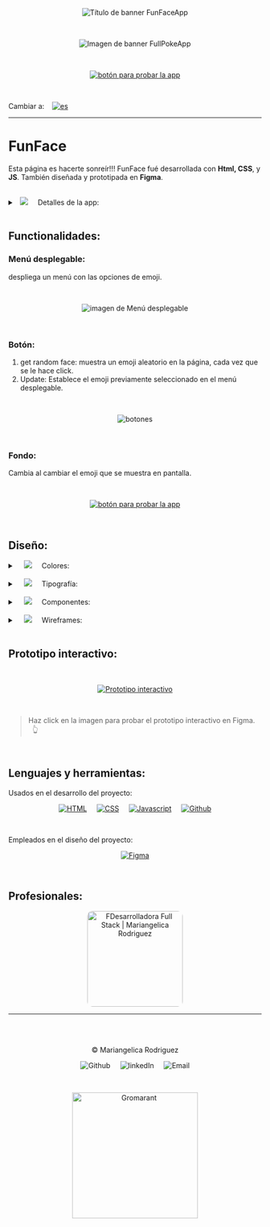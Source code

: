 <p align="center"><img src="images/readme-images/funFace_title.webp" alt="Título de banner FunFaceApp"/></p>

<br>

<p align="center"><img src="images/readme-images/banner_img_readme.svg" alt="Imagen de banner FullPokeApp"/></p>

<br>

<p align="center"><a href="https://gromarant.github.io/FunFace/" target="_blank"><img src="images/readme-images/cta_button.webp" alt="botón para probar la app"/></a></p>

<br>

Cambiar a:&nbsp; &nbsp; [![es](https://img.shields.io/badge/idioma-Inglés-green.svg)](README.md)

---

# FunFace
Esta página es hacerte sonreír!!! FunFace fué desarrollada con **Html, CSS**, y **JS**. También diseñada y prototipada en **Figma**. &nbsp; &nbsp; 

<br>

<details>
<summary>
   &nbsp; <img src="images/readme-images/details_readme.svg"/> &nbsp; &nbsp;
  Detalles de la app:
</summary>


### Aleatorio:

 > en la app se implementaron características para cambiar de forma aleatoria como son:
  - **Color de fondo:**  &nbsp; modificado a través de javascript la propiedad background-color representado en rgb.
  - **Emoji**  &nbsp; establecido por la app con javascript, establece un número aleatorio que corresponde al índice del emoji en la lista.

<br>

<p align="center"><a href="https://gromarant.github.io/FunFace/" target="_blank"><img src="images/readme-images/btnPrueba_readme.svg" alt="botón para probar la app"/></a></p>

</details>

<br>

## Functionalidades:

### Menú desplegable:

despliega un menú con las opciones de emoji.<br>

<br>

<p align="center"><img src="images/readme-images/dropdown_readme.svg" alt="imagen de Menú desplegable"/>
</p>

<br>

### Botón:
1. get random face: muestra un emoji aleatorio en la página, cada vez que se le hace click.<br>
2. Update: Establece el emoji previamente seleccionado en el menú desplegable.<br>

<br>

<p align="center"><img src="images/readme-images/buttons_readme.webp" alt="botones"/></p>

<br>

### Fondo: 
Cambia al cambiar el emoji que se muestra en pantalla.

<br>

<p align="center"><a href="https://gromarant.github.io/FunFace/" target="_blank"><img src="images/readme-images/btnPrueba_readme.svg" alt="botón para probar la app"/></a></p>

<br>

<h2 id="design">Diseño:</h2>

<details>
<summary>
 &nbsp; &nbsp; <img src="images/readme-images/color.webp"/> &nbsp; &nbsp; Colores:
</summary>

### Paleta de colores:
La paleta de colores usada en el proyecto incluye colores brillantes para generar emoción y energía.

<p align="center"><img src="images/readme-images/colours.svg" alt="Color variations (color palette)"/></p>
<p align="center">Variaciones de color usadas para crear la paleta de colores.</p>

<br>

### Detalles de color:
Informacion mostrada en el sistema de diseño para mantener la coherencia visual de la aplicación.

<br>

<p align="center"><img src="images/readme-images/color_information.webp" alt="Design system's color documentation."/></p>

<br>

- **Category:** muestra la categoría y/o nombre general del color.
- **Color sample:** es la representación visual que corresponde al color.
- **Color hex value:** es el nombre del color en nomenclatura hexadecimal.
- **Color naming:** representa la convención usada para nombrar colores en el sistema de diseño del proyecto.

<br>

<a href="#design">Volver a la sección Diseño</a>

</details>

<br>

<details>
<summary>
 &nbsp; &nbsp; <img src="images/readme-images/typography.webp"/> &nbsp; &nbsp; Tipografía:
</summary>
<br>

<p align="center"><img src="images/readme-images/typography_samples.svg" alt="Tipografía"/></p>
<p align="center">familia tipográfica usada en la app.</p>


<br>

<p align="center"><img src="images/readme-images/typography_info.svg" alt="Documentación de tipografía"/></p>
<p align="center">Documentación de familias tipográficas en el sistema de diseño.</p>

<br>

Información de las familias tipográficas mostrada en el sistema de diseño incluyen: font-family, font-weight, font-size y letter-spacing. Esta es la misma información usada en la maquetación de la app.

<br>

<a href="#design">Volver a la sección Diseño</a>

</details>

<br>

<details>
<summary>
 &nbsp; &nbsp; <img src="images/readme-images/components.webp"/> &nbsp; &nbsp; Componentes:
</summary>
<br>

<p align="center"><img src="images/readme-images/buttons_specifications.svg" alt="botón Get Random face"/></p>
<p align="center">Especificaciones del botón de "Get Random face" en el sistema de diseño.</p>

<br>

<a href="#design">Volver a la sección Diseño</a>

</details>

<br>
<details>
<summary>
 &nbsp; &nbsp; <img src="images/readme-images/wireframe.svg"/> &nbsp; &nbsp;  Wireframes:
</summary>

<br>

> Los Wireframes son prototipos de baja fidelidad (poco detalle) que sirven cómo guía visual y representan el esqueleto de una página y/o componente.

<br>

## Aplicación FunFace:

### Prototipo de móvil

### Detalles: 

**1. &nbsp; &nbsp; Imagen de emoji:** es la imagen mostrada en la aplicación.<br>
**2. &nbsp; &nbsp; Botón Get Random face:** permite cambiar la imagen mostrada aleatoriamente.<br>
**3. &nbsp; &nbsp; Menú desplegable:** contiene las opciones de imagen disponibles.<br>
**4. &nbsp; &nbsp; Botón de Update:** establece como imagen la opción seleccionada en el menú desplegable.<br>


<p align="center"><img src="images/readme-images/mobile_wireframe.svg" alt="Wireframe de móvil"/></p>
<p align="center">Diseño de prototipo de móvil</p>

<br>

### Wireframe en alta fidelidad:

<br>

<p align="center"><img src="images/readme-images/mobile_wireframe_high.svg" alt="diseño de móvil" title="Wireframe (diseño de prototipo) de móvil en alta fidelidad"/></p>

<br>

<a href="#design">Volver a la sección Diseño</a>

<br>

---

<br>

### Prototipo de tablet

### Detalles: 

**1. &nbsp; &nbsp; Imagen de emoji:** es la imagen mostrada en la aplicación.<br>
**2. &nbsp; &nbsp; Botón Get Random face:** permite cambiar la imagen mostrada aleatoriamente.<br>
**3. &nbsp; &nbsp; Menú desplegable:** contiene las opciones de imagen disponibles.<br>
**4. &nbsp; &nbsp; Botón de Update:** establece como imagen la opción seleccionada en el menú desplegable.<br>


<p align="center"><img src="images/readme-images/tablet_wireframe.svg" alt="Wireframe de tablet"/></p>
<p align="center">Diseño de prototipo de tablet</p>

<br>

### Wireframe en alta fidelidad:

<br>

<p align="center"><img src="images/readme-images/tablet_wireframe_high.svg" alt="diseño de tablet" title="Wireframe (diseño de prototipo) de tablet en alta fidelidad"/></p>

<br>

<a href="#design">Volver a la sección Diseño</a>

<br>

---

<br>

### Prototipo de pc

### Detalles: 

**1. &nbsp; &nbsp; Imagen de emoji:** es la imagen mostrada en la aplicación.<br>
**2. &nbsp; &nbsp; Botón Get Random face:** permite cambiar la imagen mostrada aleatoriamente.<br>
**3. &nbsp; &nbsp; Menú desplegable:** contiene las opciones de imagen disponibles.<br>
**4. &nbsp; &nbsp; Botón de Update:** establece como imagen la opción seleccionada en el menú desplegable.<br>


<p align="center"><img src="images/readme-images/desktop_wireframe.svg" alt="Wireframe de pc"/></p>
<p align="center">Diseño de prototipo de pc</p>

<br>

### Wireframe en alta fidelidad:

<br>

<p align="center"><img src="images/readme-images/desktop_wireframe_high.svg" alt="diseño de pc" title="Wireframe (diseño de prototipo) de pc en alta fidelidad"/></p>

<br>

<a href="#design">Volver a la sección Diseño</a>

<br>

---
</details>
<br>

## Prototipo interactivo:

<br>

<p align="center"><a href="https://www.figma.com/proto/fV01fBdBQbbT5fScqf7ro1/FunFace?page-id=15%3A772&node-id=15-933&viewport=758%2C109%2C0.05&scaling=scale-down&starting-point-node-id=15%3A1603&mode=design&t=el8vVvA5SLjxGeeg-1" target="_blank"><img src="images/readme-images/protoype_readme.svg" alt="Prototipo interactivo" title="Prueba el prototipo"/></p></a>

<br>

> Haz click en la imagen para probar el prototipo interactivo en Figma.  &nbsp; &nbsp; 👆

<br>

## Lenguajes y herramientas:

Usados en el desarrollo del proyecto:

<p align="center">
<a href="https://developer.mozilla.org/en-US/docs/Web/HTML" target="_blank"><img src="images/readme-images/html_readme_dark_aqua.svg" title="Saber más sobre HTML" alt="HTML"/></a> &nbsp; &nbsp;
<a href="https://developer.mozilla.org/en-US/docs/Web/CSS" target="_blank"><img src="images/readme-images/css_readme_dark_aqua.svg" title="Saber más sobre CSS" alt="CSS"/></a> &nbsp; &nbsp;
<a href="https://developer.mozilla.org/en-US/docs/Web/JavaScript" target="_blank"><img src="images/readme-images/javascript_readme_dark_aqua.svg" title="Saber más sobre Javascript" alt="Javascript"/></a> &nbsp; &nbsp;
<a href="https://github.com/about" target="_blank"><img src="images/readme-images/github_readme_dark_aqua.svg" title="Saber más sobre Github" alt="Github"/></a>
</p>

<br>

Empleados en el diseño del proyecto:

<p align="center">
<a href="https://www.figma.com/" target="_blank"><img src="images/readme-images/figma_readme_dark_aqua.svg" title="Saber más sobre Figma" alt="Figma"/></a>
</p>

<br>

## Profesionales:

<a href="https://www.linkedin.com/in/mariangelicarodriguezperez/">
<p align="center"><img src="images/readme-images/professionalCard.webp" style="width:190px; border-radius: 10px;" alt="FDesarrolladora Full Stack | Mariangelica Rodriguez" title="Ver mi perfil de LinkedIn"/></p>
</a>

---

<br><br>

<p align="center">© Mariangelica Rodriguez</p>

<p align="center">
<a style="text-decoration:none; cursor:pointer;" href="https://github.com/Gromarant"><img src="images/readme-images/github_readme.svg" alt="Github" title="Visitar mi perfil de  Github"/></a> &nbsp; &nbsp;
<a style="text-decoration:none; cursor:pointer;" href="https://www.linkedin.com/in/mariangelicarodriguezperez/"><img src="images/readme-images/linkedIn_readme.svg" alt="linkedIn" title="Ver mi perfil de LinkedIn"/></a> &nbsp; &nbsp;
<a style="text-decoration:none; cursor:pointer;" href="mailto:contacto@gromarant.com"><img src="images/readme-images/mail_readme.svg" alt="Email" title="Contactarme por correo"/></a>
</p>

<br>
<p align="center"><a href="https://www.gromarant.com/"><img src="images/readme-images/logoGromarant-2023.webp" style="width:250px;" alt="Gromarant" title="Visitar Portafolio web"/></a></p>